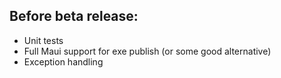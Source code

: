 ## Before beta release:
* Unit tests
* Full Maui support for exe publish (or some good alternative)
* Exception handling
